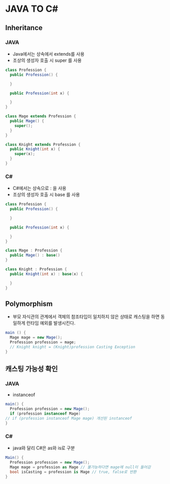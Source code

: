 # JAVA TO C#

## Inheritance

### JAVA 
- Java에서는 상속에서 extends를 사용
- 조상의 생성자 호출 시 super 를 사용
```java
class Profession {
  public Profession() {

  }

  public Profession(int x) {

  }
}

class Mage extends Profession {
  public Mage() {
    super();
  }
}

class Knight extends Profession {
  public Knight(int x) {
    super(x);
  }
}
```

### C# 
- C#에서는 상속으로 : 을 사용
- 조상의 생성자 호출 시 base 를 사용
```C#
class Profession {
  public Profession() {

  }

  public Profession(int x) {

  }
}

class Mage : Profession {
  public Mage() : base()
}

class Knight : Profession {
  public Knight(int x) : base(x) {

  }
}
```

## Polymorphism
- 부모 자식관의 관계에서 객체의 참조타입이 일치하지 않은 상태로 캐스팅을 하면 동일하게 런타임 예외를 발생시킨다.
```java
main () {
  Mage mage = new Mage();
  Profession profession = mage;
  // Knight knight = (Knight)profession Casting Exception
}
```
## 캐스팅 가능성 확인
### JAVA
- instanceof
```java
main() {
  Profession profession = new Mage();
  if (profession instanceof Mage)
// if (profession instanceof Mage mage) 개선된 instanceof
}
```

### C#
- java와 달리 C#은 as와 is로 구분
```C#
Main() {
  Profession profession = new Mage();
  Mage mage = profession as Mage // 불가능하다면 mage에 null이 들어감
  bool isCasting = profession is Mage // true, false로 반환
}
```
